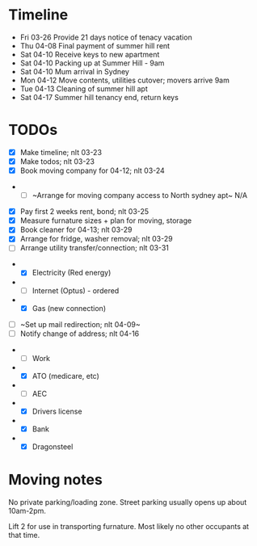 # Timeline

- Fri 03-26 Provide 21 days notice of tenacy vacation
- Thu 04-08 Final payment of summer hill rent
- Sat 04-10 Receive keys to new apartment
- Sat 04-10 Packing up at Summer Hill - 9am
- Sat 04-10 Mum arrival in Sydney
- Mon 04-12 Move contents, utilities cutover; movers arrive 9am
- Tue 04-13 Cleaning of summer hill apt
- Sat 04-17 Summer hill tenancy end, return keys

# TODOs

- [x] Make timeline; nlt 03-23
- [x] Make todos; nlt 03-23
- [x] Book moving company for 04-12; nlt 03-24
- - [ ] ~Arrange for moving company access to North sydney apt~ N/A
- [x] Pay first 2 weeks rent, bond; nlt 03-25
- [x] Measure furnature sizes + plan for moving, storage
- [x] Book cleaner for 04-13; nlt 03-29
- [x] Arrange for fridge, washer removal; nlt 03-29
- [ ] Arrange utility transfer/connection; nlt 03-31
- - [x] Electricity (Red energy)
- - [ ] Internet (Optus) - ordered
- - [x] Gas (new connection)
- [ ] ~Set up mail redirection; nlt 04-09~
- [ ] Notify change of address; nlt 04-16
- - [ ] Work
- - [x] ATO (medicare, etc)
- - [ ] AEC
- - [x] Drivers license
- - [x] Bank
- - [x] Dragonsteel

# Moving notes

No private parking/loading zone. Street parking usually opens up about 10am-2pm.

Lift 2 for use in transporting furnature. Most likely no other occupants at that time.
